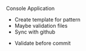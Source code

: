 Console Application
- Create template for pattern 
- Maybe validation files
- Sync with github
* Validate before commit